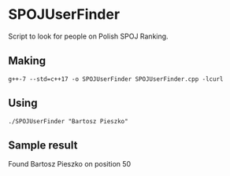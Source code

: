 # SPOJUserFinder
Script to look for people on Polish SPOJ Ranking.

## Making
```
g++-7 --std=c++17 -o SPOJUserFinder SPOJUserFinder.cpp -lcurl
```

## Using
```
./SPOJUserFinder "Bartosz Pieszko"
```

## Sample result
Found Bartosz Pieszko on position 50
